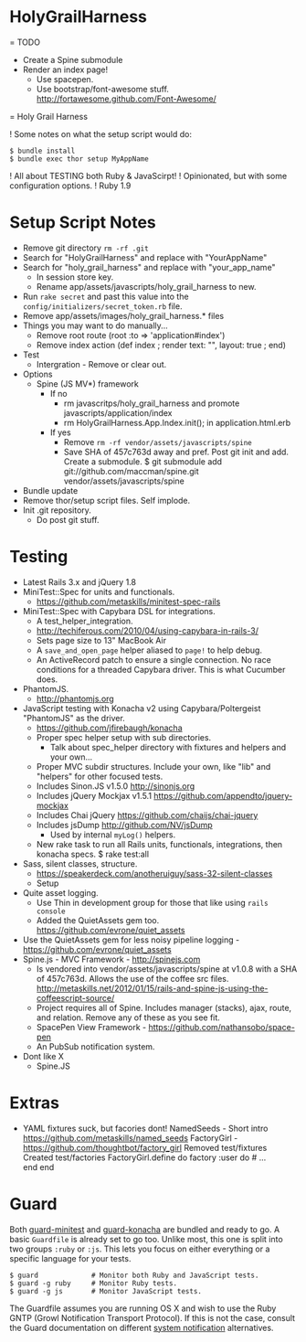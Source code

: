 
# HolyGrailHarness



= TODO

* Create a Spine submodule
* Render an index page!
  - Use spacepen.
  - Use bootstrap/font-awesome stuff.
    http://fortawesome.github.com/Font-Awesome/


= Holy Grail Harness

! Some notes on what the setup script would do:

```
$ bundle install
$ bundle exec thor setup MyAppName
```

! All about TESTING both Ruby & JavaScirpt!
! Opinionated, but with some configuration options.
! Ruby 1.9

# Setup Script Notes

* Remove git directory `rm -rf .git`
* Search for "HolyGrailHarness" and replace with "YourAppName"
* Search for "holy_grail_harness" and replace with "your_app_name"
  - In session store key.
  - Rename app/assets/javascripts/holy_grail_harness to new.
* Run `rake secret` and past this value into the `config/initializers/secret_token.rb` file.
* Remove app/assets/images/holy_grail_harness.* files
* Things you may want to do manually...
  * Remove root route (root :to => 'application#index')
  * Remove index action (def index ; render text: "", layout: true ; end)
* Test
  - Intergration - Remove or clear out.
* Options
  - Spine (JS MV*) framework
    * If no 
      - rm javascritps/holy_grail_harness and promote javascripts/application/index
      - rm HolyGrailHarness.App.Index.init(); in application.html.erb
    * If yes
      - Remove `rm -rf vendor/assets/javascripts/spine`
      - Save SHA of 457c763d away and pref. Post git init and add. Create a submodule.
        $ git submodule add git://github.com/maccman/spine.git vendor/assets/javascripts/spine
* Bundle update
* Remove thor/setup script files. Self implode.
* Init .git repository.
  - Do post git stuff.





# Testing

* Latest Rails 3.x and jQuery 1.8
* MiniTest::Spec for units and functionals.
  - https://github.com/metaskills/minitest-spec-rails
* MiniTest::Spec with Capybara DSL for integrations.
  - A test_helper_integration.
  - http://techiferous.com/2010/04/using-capybara-in-rails-3/
  - Sets page size to 13" MacBook Air
  - A `save_and_open_page` helper aliased to `page!` to help debug.
  - An ActiveRecord patch to ensure a single connection. No race conditions for a 
    threaded Capybara driver. This is what Cucumber does.
* PhantomJS.
  - http://phantomjs.org
* JavaScript testing with Konacha v2 using Capybara/Poltergeist "PhantomJS" as the driver.
  - https://github.com/jfirebaugh/konacha
  - Proper spec helper setup with sub directories.
    * Talk about spec_helper directory with fixtures and helpers and your own...
  - Proper MVC subdir structures. Include your own, like "lib" and "helpers" for other focused tests.
  - Includes Sinon.JS v1.5.0 http://sinonjs.org
  - Includes jQuery Mockjax v1.5.1 https://github.com/appendto/jquery-mockjax
  - Includes Chai jQuery https://github.com/chaijs/chai-jquery
  - Includes jsDump http://github.com/NV/jsDump
    - Used by internal `myLog()` helpers.
  - New rake task to run all Rails units, functionals, integrations, then konacha specs.
    $ rake test:all
* Sass, silent classes, structure.
  - https://speakerdeck.com/anotheruiguy/sass-32-silent-classes
  - Setup 
* Quite asset logging.
  - Use Thin in development group for those that like using `rails console`
  - Added the QuietAssets gem too. https://github.com/evrone/quiet_assets
* Use the QuietAssets gem for less noisy pipeline logging - https://github.com/evrone/quiet_assets 
* Spine.js - MVC Framework - http://spinejs.com
  - Is vendored into vendor/assets/javascripts/spine at v1.0.8 with a SHA of 457c763d. Allows the use of the coffee src files.
    http://metaskills.net/2012/01/15/rails-and-spine-js-using-the-coffeescript-source/
  - Project requires all of Spine. Includes manager (stacks), ajax, route, and relation. Remove any of these as you see fit.
  - SpacePen View Framework - https://github.com/nathansobo/space-pen
  - An PubSub notification system.
* Dont like X
  - Spine.JS


# Extras

* YAML fixtures suck, but facories dont!
  NamedSeeds - Short intro https://github.com/metaskills/named_seeds
  FactoryGirl - https://github.com/thoughtbot/factory_girl
  Removed test/fixtures
  Created test/factories
  FactoryGirl.define do
    factory :user do
      # ...    
    end
  end


# Guard

Both [guard-minitest](https://github.com/guard/guard-minitest) and [guard-konacha](https://github.com/alexgb/guard-konacha) are bundled and ready to go. A basic `Guardfile` is already set to go too. Unlike most, this one is split into two groups `:ruby` or `:js`. This lets you focus on either everything or a specific language for your tests.

```
$ guard             # Monitor both Ruby and JavaScript tests.
$ guard -g ruby     # Monitor Ruby tests.
$ guard -g js       # Monitor JavaScript tests.
```

The Guardfile assumes you are running OS X and wish to use the Ruby GNTP (Growl Notification Transport Protocol). If this is not the case, consult the Guard documentation on different [system notification](https://github.com/guard/guard#system-notifications) alternatives.



<!--

* Example of a mock for initial request using fixtures data/responses in the `mockInitialRequest()` spec helper would look something like this for Spine.

```coffeescript
@mockInitialRequest = (callback) =>
  bob = HolyGrailHarness.Test.Seeds.users.bob
  Spine.Model.records  = {}
  Spine.Model.crecords = {}
  helperClearRequests()
  $.mockjax url: "/users/#{bob.id}", responseText: HolyGrailHarness.Test.Response.bobInitial.responseText
  HolyGrailHarness.App.Models.User.fetch id: bob.id
  HolyGrailHarness.App.Models.User.one 'refresh', callback
```

->>

